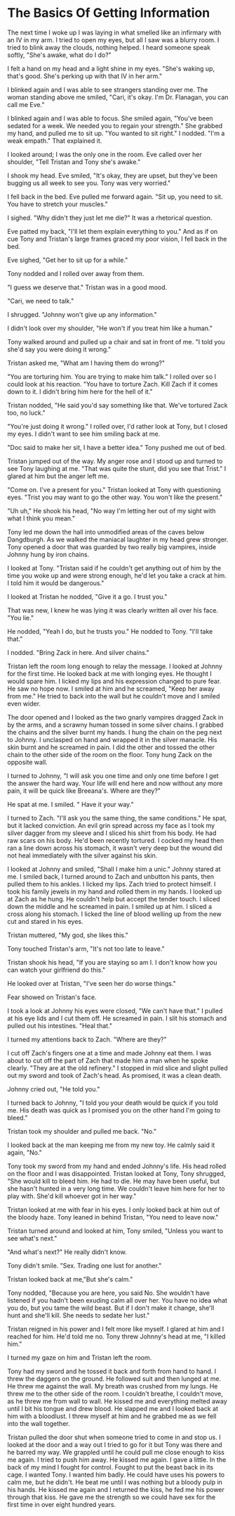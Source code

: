 # The Basics Of Getting Information

The next time I woke up I was laying in what smelled like an infirmary with an IV in my arm.  I tried to open my eyes, but all I saw was a blurry room.  I tried to blink away the clouds, nothing helped.  I heard someone speak softly, "She's awake, what do I do?"

I felt a hand on my head and a light shine in my eyes.  "She's waking up, that's good.  She's perking up with that IV in her arm."

I blinked again and I was able to see strangers standing over me.  The woman standing above me smiled, "Cari, it's okay.  I'm Dr. Flanagan, you can call me Eve."

I blinked again and I was able to focus.  She smiled again, "You've been sedated for a week.  We needed you to regain your strength."  She grabbed my hand, and pulled me to sit up.  "You wanted to sit right."  I nodded.  "I'm a weak empath."  That explained it.

I looked around; I was the only one in the room.  Eve called over her shoulder, "Tell Tristan and Tony she's awake."

I shook my head.  Eve smiled, "It's okay, they are upset, but they've been bugging us all week to see you.  Tony was very worried."

I fell back in the bed.  Eve pulled me forward again.  "Sit up, you need to sit.  You have to stretch your muscles."

I sighed.  "Why didn't they just let me die?"  It was a rhetorical question.  

Eve patted my back, "I'll let them explain everything to you." And as if on cue Tony and Tristan's large frames graced my poor vision, I fell back in the bed.  

Eve sighed, "Get her to sit up for a while."

Tony nodded and I rolled over away from them.  

"I guess we deserve that."  Tristan was in a good mood.

"Cari, we need to talk."

I shrugged.  "Johnny won't give up any information."

I didn't look over my shoulder, "He won't if you treat him like a human."

Tony walked around and pulled up a chair and sat in front of me.  "I told you she'd say you were doing it wrong."

Tristan asked me, "What am I having them do wrong?"

"You are torturing him.  You are trying to make him talk."  I rolled over so I could look at his reaction.  "You have to torture Zach.  Kill Zach if it comes down to it.  I didn't bring him here for the hell of it."

Tristan nodded, "He said you'd say something like that. We've tortured Zack too, no luck."

"You're just doing it wrong."  I rolled over, I'd rather look at Tony, but I closed my eyes.  I didn't want to see him smiling back at me.

"Doc said to make her sit, I have a better idea."  Tony pushed me out of bed.  

Tristan jumped out of the way.  My anger rose and I stood up and turned to see Tony laughing at me.  "That was quite the stunt, did you see that Trist."  I glared at him but the anger left me.  

"Come on.  I've a present for you."  Tristan looked at Tony with questioning eyes.  "Trist you may want to go the other way.  You won't like the present."

"Uh uh,"  He shook his head, "No way I'm letting her out of my sight with what I think you mean."

Tony led me down the hall into unmodified areas of the caves below Dangdburgh.  As we walked the maniacal laughter in my head grew stronger.  Tony opened a door that was guarded by two really big vampires, inside Johnny hung by iron chains.

I looked at Tony.  "Tristan said if he couldn't get anything out of him by the time you woke up and were strong enough, he'd let you take a crack at him.  I told him it would be dangerous."

I looked at Tristan he nodded, "Give it a go.  I trust you."

That was new, I knew he was lying it was clearly written all over his face.  "You lie."  

He nodded, "Yeah I do, but he trusts you."  He nodded to Tony.  "I'll take that."

I nodded.  "Bring Zack in here.  And silver chains."

Tristan left the room long enough to relay the message.  I looked at Johnny for the first time.  He looked back at me with longing eyes.  He thought I would spare him.  I licked my lips and his expression changed to pure fear.  He saw no hope now.  I smiled at him and he screamed, "Keep her away from me."  He tried to back into the wall but he couldn't move and I smiled even wider.  

The door opened and I looked as the two gnarly vampires dragged Zack in by the arms, and a scrawny human tossed in some silver chains.  I grabbed the chains and the silver burnt my hands.  I hung the chain on the peg next to Johnny.  I unclasped on hand and wrapped it in the silver manacle.  His skin burnt and he screamed in pain.  I did the other and tossed the other chain to the other side of the room on the floor.  Tony hung Zack on the opposite wall.

I turned to Johnny, "I will ask you one time and only one time before I get the answer the hard way.  Your life will end here and now without any more pain, it will be quick like Breeana's.  Where are they?"

He spat at me.  I smiled. " Have it your way."

I turned to Zach.  "I'll ask you the same thing, the same conditions."  He spat, but it lacked conviction.  An evil grin spread across my face as I took my silver dagger from my sleeve and I sliced his shirt from his body.  He had raw scars on his body.  He'd been recently tortured.  I cocked my head then ran a line down across his stomach, it wasn't very deep but the wound did not heal immediately with the silver against his skin.

I looked at Johnny and smiled, "Shall I make him a unic."  Johnny stared at me.  I smiled back, I turned around to Zach and unbutton his pants, then pulled them to his ankles.  I licked my lips.  Zach tried to protect himself.  I took his family jewels in my hand and rolled them in my hands.  I looked up at Zach as he hung.  He couldn't help but accept the tender touch.  I sliced down the middle and he screamed in pain.  I smiled up at him.  I sliced a cross along his stomach.  I licked the line of blood welling up from the new cut and stared in his eyes.  

Tristan muttered, "My god, she likes this."

Tony touched Tristan's arm, "It's not too late to leave."

Tristan shook his head, "If you are staying so am I.  I don't know how you can watch your girlfriend do this."

He looked over at Tristan, "I've seen her do worse things."

Fear showed on Tristan's face.

I took a look at Johnny his eyes were closed, "We can't have that."  I pulled at his eye lids and I cut them off.  He screamed in pain.  I slit his stomach and pulled out his intestines.  "Heal that."

I turned my attentions back to Zach.  "Where are they?"

I cut off Zach's fingers one at a time and made Johnny eat them.  I was about to cut off the part of Zach that made him a man when he spoke clearly.  "They are at the old refinery."  I stopped in mid slice and slight pulled out my sword and took of Zach's head.  As promised, it was a clean death.

Johnny cried out, "He told you."

I turned back to Johnny, "I told you your death would be quick if you told me.  His death was quick as I promised you on the other hand I'm going to bleed."

Tristan took my shoulder and pulled me back. "No."

I looked back at the man keeping me from my new toy.  He calmly said it again, "No."

Tony took my sword from my hand and ended Johnny's life.  His head rolled on the floor and I was disappointed.  Tristan looked at Tony, Tony shrugged, "She would kill to bleed him.  He had to die.  He may have been useful, but she hasn't hunted in a very long time.  We couldn't leave him here for her to play with.  She'd kill whoever got in her way."  

Tristan looked at me with fear in his eyes.  I only looked back at him out of the bloody haze.  Tony leaned in behind Tristan, "You need to leave now."

Tristan turned around and looked at him, Tony smiled, "Unless you want to see what's next."

"And what's next?"  He really didn't know.

Tony didn't smile.  "Sex.  Trading one lust for another."

Tristan looked back at me,"But she's calm."

Tony nodded, "Because you are here, you said No.  She wouldn't have listened if you hadn't been exuding calm all over her.  You have no idea what you do, but you tame the wild beast.  But if I don't make it change, she'll hunt and she'll kill.  She needs to sedate her lust."

Tristan reigned in  his power and I felt more like myself.  I glared at him and I reached for him.  He'd told me no.  Tony threw Johnny's head at me, "I killed him."

I turned my gaze on him and Tristan left the room.

Tony had my sword and he tossed it back and forth from hand to hand.  I threw the daggers on the ground.  He followed suit and then lunged at me.  He threw me against the wall.  My breath was crushed from my lungs.  He threw me to the other side of the room.  I couldn't breathe, I couldn't move, as he threw me from wall to wall.    He kissed me and everything melted away until I bit his tongue and drew blood.  He slapped me and I looked back at him with a bloodlust.  I threw myself at him and he grabbed me as we fell into the wall together.  

Tristan pulled the door shut when someone tried to come in and stop us.  I looked at the door and a way out I tried to go for it but Tony was there and he barred my way.  We grappled until he could pull me close enough to kiss me again.  I tried to push him away.  He kissed me again.  I gave a little.  In the back of my mind I fought for control.  Fought to put the beast back in its cage.  I wanted Tony.  I wanted him badly.  He could have uses his powers to calm me, but he didn't.  He beat me until I was nothing but a bloody pulp in his hands.  He kissed me again and I returned the kiss, he fed me his power through that kiss.  He gave me the strength so we could have sex for the first time in over eight hundred years.

